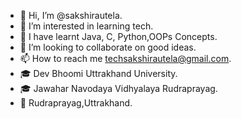 - 👋 Hi, I’m @sakshirautela.
- 👀 I’m interested in learning tech.
- 🌱 I have learnt Java, C, Python,OOPs Concepts.
- 🤝 I’m looking to collaborate on good ideas.
- 📫 How to reach me techsakshirautela@gmail.com.
- 🎓 Dev Bhoomi Uttrakhand University.
- 🎓 Jawahar Navodaya Vidhyalaya Rudraprayag.
- 🏡 Rudraprayag,Uttrakhand.
<!---
sakshirautela/sakshirautela is a ✨ special ✨ repository because its `README.md` (this file) appears on your GitHub profile.
You can click the Preview link to take a look at your changes.
--->
